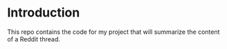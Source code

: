 # Introduction
This repo contains the code for my project that will summarize the content of a Reddit thread.